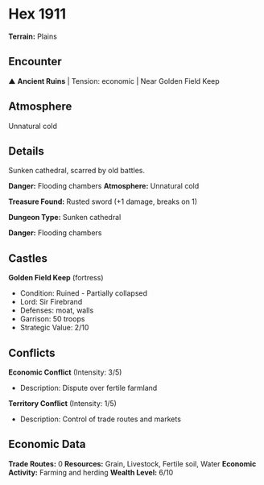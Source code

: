 # Hex 1911

**Terrain:** Plains

## Encounter
▲ **Ancient Ruins** | Tension: economic | Near Golden Field Keep

## Atmosphere
Unnatural cold

## Details
Sunken cathedral, scarred by old battles.

**Danger:** Flooding chambers
**Atmosphere:** Unnatural cold

**Treasure Found:** Rusted sword (+1 damage, breaks on 1)


**Dungeon Type:** Sunken cathedral

**Danger:** Flooding chambers

## Castles
**Golden Field Keep** (fortress)
- Condition: Ruined - Partially collapsed
- Lord: Sir Firebrand
- Defenses: moat, walls
- Garrison: 50 troops
- Strategic Value: 2/10

## Conflicts
**Economic Conflict** (Intensity: 3/5)
- Description: Dispute over fertile farmland

**Territory Conflict** (Intensity: 1/5)
- Description: Control of trade routes and markets

## Economic Data
**Trade Routes:** 0
**Resources:** Grain, Livestock, Fertile soil, Water
**Economic Activity:** Farming and herding
**Wealth Level:** 6/10

